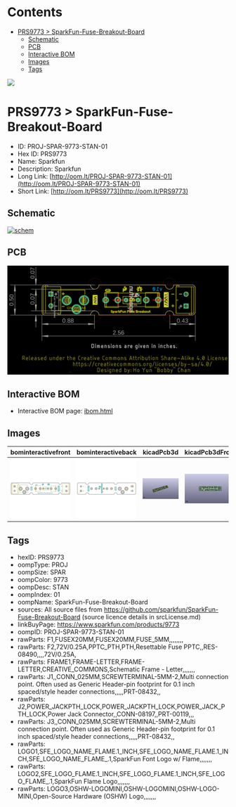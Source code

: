 



Contents
========

* [PRS9773 > SparkFun-Fuse-Breakout-Board](#prs9773--sparkfun-fuse-breakout-board)
	* [Schematic](#schematic)
	* [PCB](#pcb)
	* [Interactive BOM](#interactive-bom)
	* [Images](#images)
	* [Tags](#tags)
  
![][im]
# PRS9773 > SparkFun-Fuse-Breakout-Board

- ID: PROJ-SPAR-9773-STAN-01
- Hex ID: PRS9773
- Name: Sparkfun
- Description: Sparkfun
- Long Link: [http://oom.lt/PROJ-SPAR-9773-STAN-01](http://oom.lt/PROJ-SPAR-9773-STAN-01)
- Short Link: [http://oom.lt/PRS9773](http://oom.lt/PRS9773)

## Schematic
  
[![schem](eagleSchemImage.png)](eagleSchemImage.png)
## PCB
  
[![pcb](eagleImage.png)](eagleImage.png)
## Interactive BOM

- Interactive BOM page: [ibom.html](https://htmlpreview.github.io/?https://github.com/oomlout/oomlout_OOMP_projects/blob/main/PROJ-SPAR-9773-STAN-01/kicad/bom/ibom.html)

## Images
  
  

|bominteractivefront|bominteractiveback|kicadPcb3d|kicadPcb3dFront|kicadPcb3dBack|eagleImage|eagleSchemImage|pcbdraw|pcbdrawback|
| :---: | :---: | :---: | :---: | :---: | :---: | :---: | :---: | :---: |
|[![bominteractivefront](bomFront_140.png)](bomFront.png)|[![bominteractiveback](bomBack_140.png)](bomBack.png)|[![kicadPcb3d](kicadPcb3d_140.png)](kicadPcb3d.png)|[![kicadPcb3dFront](kicadPcb3dFront_140.png)](kicadPcb3dFront.png)|[![kicadPcb3dBack](kicadPcb3dBack_140.png)](kicadPcb3dBack.png)|[![eagleImage](eagleImage_140.png)](eagleImage.png)|[![eagleSchemImage](eagleSchemImage_140.png)](eagleSchemImage.png)|[![pcbdraw](pcbdraw_140.png)](pcbdraw.png)|[![pcbdrawback](pcbdrawBack_140.png)](pcbdrawBack.png)|

## Tags

- hexID: PRS9773
- oompType: PROJ
- oompSize: SPAR
- oompColor: 9773
- oompDesc: STAN
- oompIndex: 01
- oompName: SparkFun-Fuse-Breakout-Board
- sources: All source files from https://github.com/sparkfun/SparkFun-Fuse-Breakout-Board (source licence details in srcLicense.md)
- linkBuyPage: https://www.sparkfun.com/products/9773
- oompID: PROJ-SPAR-9773-STAN-01
- rawParts: F1,FUSEX20MM,FUSEX20MM,FUSE_5MM,,,,,,,,
- rawParts: F2,72V/0.25A,PPTC_PTH,PTH,Resettable Fuse PPTC,,RES-08490,,,,72V/0.25A,
- rawParts: FRAME1,FRAME-LETTER,FRAME-LETTER,CREATIVE_COMMONS,Schematic Frame - Letter,,,,,,,
- rawParts: J1,,CONN_025MM,SCREWTERMINAL-5MM-2,Multi connection point. Often used as Generic Header-pin footprint for 0.1 inch spaced/style header connections,,,,,PRT-08432,,
- rawParts: J2,POWER_JACKPTH_LOCK,POWER_JACKPTH_LOCK,POWER_JACK_PTH_LOCK,Power Jack Connector,,CONN-08197,,PRT-00119,,,
- rawParts: J3,,CONN_025MM,SCREWTERMINAL-5MM-2,Multi connection point. Often used as Generic Header-pin footprint for 0.1 inch spaced/style header connections,,,,,PRT-08432,,
- rawParts: LOGO1,SFE_LOGO_NAME_FLAME.1_INCH,SFE_LOGO_NAME_FLAME.1_INCH,SFE_LOGO_NAME_FLAME_.1,SparkFun Font Logo w/ Flame,,,,,,,
- rawParts: LOGO2,SFE_LOGO_FLAME.1_INCH,SFE_LOGO_FLAME.1_INCH,SFE_LOGO_FLAME_.1,SparkFun Flame Logo,,,,,,,
- rawParts: LOGO3,OSHW-LOGOMINI,OSHW-LOGOMINI,OSHW-LOGO-MINI,Open-Source Hardware (OSHW) Logo,,,,,,,



[im]: kicadPcb3d_450.png
